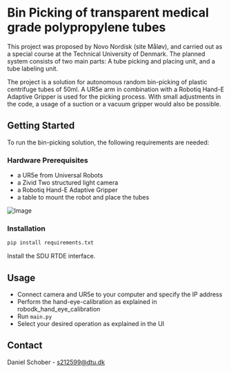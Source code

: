 # Bin Picking of transparent medical grade polypropylene tubes

This project was proposed by Novo Nordisk (site Måløv), and carried out as a special course at the Technical University of Denmark. The planned system consists of two main parts: A tube picking and placing unit, and a tube labeling unit.

The project is a solution for autonomous random bin-picking of plastic centrifuge tubes of 50ml. A UR5e arm in combination with a Robotiq Hand-E Adaptive Gripper is used for the picking process. With small adjustments in the code, a usage of a suction or a vacuum gripper would also be possible.

## Getting Started
To run the bin-picking solution, the following requirements are needed:  

### Hardware Prerequisites
* a UR5e from Universal Robots
* a Zivid Two structured light camera
* a Robotiq Hand-E Adaptive Gripper
* a table to mount the robot and place the tubes

![Image](https://user-images.githubusercontent.com/75242605/195185081-233d701e-4854-48fb-bbd9-c5dbc46e0c29.jpeg)

### Installation
```python
pip install requirements.txt
```
Install the SDU RTDE interface.


## Usage
* Connect camera and UR5e to your computer and specify the IP address
* Perform the hand-eye-calibration as explained in robodk_hand_eye_calibration
* Run ```main.py```
* Select your desired operation as explained in the UI

## Contact
Daniel Schober - s212599@dtu.dk
